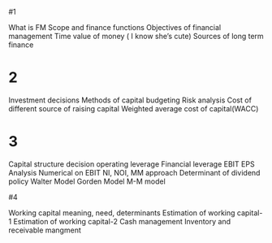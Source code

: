 #1

What is FM
Scope and finance functions
Objectives of financial management Time value of money ( I know she’s cute) 
Sources of long term finance


# 2
Investment decisions
Methods of capital budgeting
Risk analysis
Cost of different source of raising capital Weighted average cost of capital(WACC)

# 3

Capital structure decision operating leverage Financial leverage
EBIT EPS Analysis Numerical on EBIT
NI, NOI, MM approach Determinant of dividend policy Walter Model
Gorden Model
M-M model

#4


Working capital meaning, need, determinants Estimation of working capital-1
Estimation of working capital-2
Cash management
Inventory and receivable mangment
